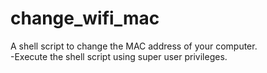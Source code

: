 # change_wifi_mac
A shell script to change the MAC address of your computer.   
-Execute the shell script using super user privileges.
